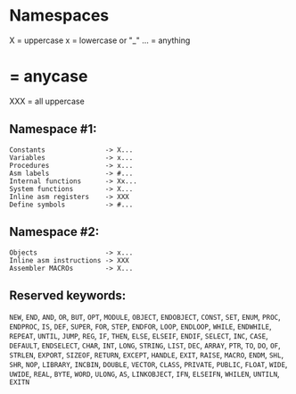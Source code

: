 # Namespaces
X   = uppercase
x   = lowercase or "_"
... = anything
#   = anycase
XXX = all uppercase

## Namespace #1:
```
Constants               -> X...
Variables               -> x...
Procedures              -> x...
Asm labels              -> #...
Internal functions      -> Xx...
System functions        -> X...
Inline asm registers    -> XXX
Define symbols          -> #...
```

## Namespace #2:
```
Objects                 -> x...
Inline asm instructions -> XXX
Assembler MACROs        -> X...
```

## Reserved keywords:
`NEW`, `END`, `AND`, `OR`, `BUT`, `OPT`, `MODULE`, `OBJECT`, `ENDOBJECT`, `CONST`,
`SET`, `ENUM`, `PROC`, `ENDPROC`, `IS`, `DEF`, `SUPER`, `FOR`, `STEP`, `ENDFOR`,
`LOOP`, `ENDLOOP`, `WHILE`, `ENDWHILE`, `REPEAT`, `UNTIL`, `JUMP`, `REG`, `IF`,
`THEN`, `ELSE`, `ELSEIF`, `ENDIF`, `SELECT`, `INC`, `CASE`, `DEFAULT`, `ENDSELECT`,
`CHAR`, `INT`, `LONG`, `STRING`, `LIST`, `DEC`, `ARRAY`, `PTR`, `TO`, `DO`, `OF`, `STRLEN`,
`EXPORT`, `SIZEOF`, `RETURN`, `EXCEPT`, `HANDLE`, `EXIT`, `RAISE`, `MACRO`, `ENDM`,
`SHL`, `SHR`, `NOP`, `LIBRARY`, `INCBIN`, `DOUBLE`, `VECTOR`, `CLASS`, `PRIVATE`,
`PUBLIC`, `FLOAT`, `WIDE`, `UWIDE`, `REAL`, `BYTE`, `WORD`, `ULONG`, `AS`, `LINKOBJECT`,
`IFN`, `ELSEIFN`, `WHILEN`, `UNTILN`, `EXITN`